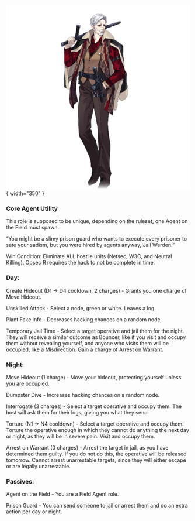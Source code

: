 ![jailwarden.png](Images/jailwarden.png){ width="350" }

### **Core Agent Utility**

This role is supposed to be unique, depending on the ruleset; one Agent on the Field must spawn.

“You might be a slimy prison guard who wants to execute every prisoner to sate your sadism, but you were hired by agents anyway, Jail Warden.”

Win Condition: Eliminate ALL hostile units (Netsec, W3C, and Neutral Killing). Opsec R requires the hack to not be complete in time.

### **Day:**

Create Hideout (D1 -> D4 cooldown, 2 charges) - Grants you one charge of Move Hideout.

Unskilled Attack - Select a node, green or white. Leaves a log.

Plant Fake Info - Decreases hacking chances on a random node.

Temporary Jail Time - Select a target operative and jail them for the night. They will receive a similar outcome as Bouncer, like if you visit and occupy them without revealing yourself, and anyone who visits them will be occupied, like a Misdirection. Gain a charge of Arrest on Warrant.

### **Night:**

Move Hideout (1 charge) - Move your hideout, protecting yourself unless you are occupied.

Dumpster Dive - Increases hacking chances on a random node.

Interrogate (3 charges) - Select a target operative and occupy them. The host will ask them for their logs, giving you what they send.

Torture (N1 -> N4 cooldown) - Select a target operative and occupy them. Torture the operative enough in which they cannot do anything the next day or night, as they will be in severe pain. Visit and occupy them.

Arrest on Warrant (0 charges) - Arrest the target in jail, as you have determined them guilty. If you do not do this, the operative will be released tomorrow. Cannot arrest unarrestable targets, since they will either escape or are legally unarrestable.

### **Passives:**

Agent on the Field - You are a Field Agent role.

Prison Guard - You can send someone to jail or arrest them and do an extra action per day or night.